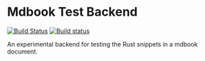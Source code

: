 # Mdbook Test Backend

[![Build Status](https://travis-ci.org/Michael-F-Bryan/mdbook-test.svg?branch=master)](https://travis-ci.org/Michael-F-Bryan/mdbook-test)
[![Build status](https://ci.appveyor.com/api/projects/status/ftv4hpkx1b0kg6hn?svg=true)](https://ci.appveyor.com/project/Michael-F-Bryan/mdbook-test)


An experimental backend for testing the Rust snippets in a mdbook document.
